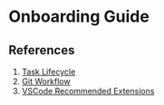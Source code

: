 # Onboarding Guide

## References

1. [Task Lifecycle](Software_Artisan_Handbook/Task_Lifecycle.md)
2. [Git Workflow](Software_Artisan_Handbook/Git_Workflow.md)
3. [VSCode Recommended Extensions](Software_Artisan_Handbook/VS_Code_Recommended_Extensions.md)
